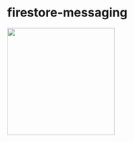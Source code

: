# firestore-messaging

<img src="https://user-images.githubusercontent.com/36722468/232119044-9d4ec74f-3038-44f7-8330-4ad2ae199e5c.png" width="250">
